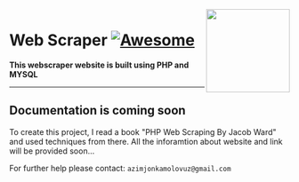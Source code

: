 <img src="https://github.com/mynameisone/Ecom/blob/master/images/Phoenix.png?raw=true" align="right" height="150"/>

# Web Scraper [![Awesome](https://cdn.rawgit.com/sindresorhus/awesome/d7305f38d29fed78fa85652e3a63e154dd8e8829/media/badge.svg)](https://github.com/sindresorhus/awesome#readme)

**This webscraper website is built using PHP and MYSQL**

---


## Documentation is coming soon

To create this project, I read a book "PHP Web Scraping By Jacob Ward" and used techniques from there.
All the inforamtion about website and link will be provided soon...

For further help please contact: `azimjonkamolovuz@gmail.com` 
